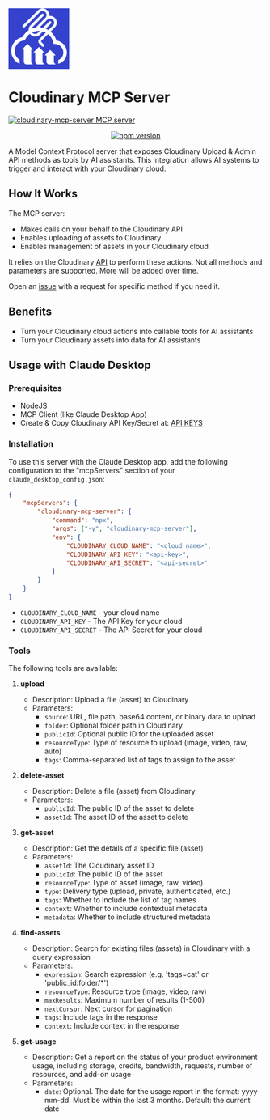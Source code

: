<img src="https://github.com/yoavniran/cloudinary-mcp-server/blob/main/cld-mcp-server.png?raw=true" width="120" height="120" align="center" />

# Cloudinary MCP Server

<a href="https://glama.ai/mcp/servers/@yoavniran/cloudinary-mcp-server">
  <img width="380" height="200" src="https://glama.ai/mcp/servers/@yoavniran/cloudinary-mcp-server/badge" alt="cloudinary-mcp-server MCP server" />
</a>

<p align="center">
    <a href="https://badge.fury.io/js/cloudinary-mcp-server">
        <img src="https://badge.fury.io/js/cloudinary-mcp-server.svg" alt="npm version" height="20">
    </a>
</p>

A Model Context Protocol server that exposes Cloudinary Upload & Admin API methods as tools by AI assistants. 
This integration allows AI systems to trigger and interact with your Cloudinary cloud.

## How It Works

The MCP server:

-   Makes calls on your behalf to the Cloudinary API
-   Enables uploading of assets to Cloudinary
-   Enables management of assets in your Cloudinary cloud

It relies on the Cloudinary [API](https://cloudinary.com/documentation/admin_api) to perform these actions. Not all methods and parameters are supported. 
More will be added over time. 

Open an [issue](https://github.com/yoavniran/cloudinary-mcp-server/issues) with a request for specific method if you need it.

## Benefits

-   Turn your Cloudinary cloud actions into callable tools for AI assistants
-   Turn your Cloudinary assets into data for AI assistants

## Usage with Claude Desktop

### Prerequisites

-   NodeJS
-   MCP Client (like Claude Desktop App)
-   Create & Copy Cloudinary API Key/Secret at: [API KEYS](https://console.cloudinary.com/settings/api-keys)

### Installation

To use this server with the Claude Desktop app, add the following configuration to the "mcpServers" section of your `claude_desktop_config.json`:

```json
{
    "mcpServers": {
        "cloudinary-mcp-server": {
            "command": "npx",
            "args": ["-y", "cloudinary-mcp-server"],
            "env": {
                "CLOUDINARY_CLOUD_NAME": "<cloud name>",
                "CLOUDINARY_API_KEY": "<api-key>",
                "CLOUDINARY_API_SECRET": "<api-secret>"
            }
        }
    }
}
```

-   `CLOUDINARY_CLOUD_NAME` - your cloud name
-   `CLOUDINARY_API_KEY` - The API Key for your cloud
-   `CLOUDINARY_API_SECRET` - The API Secret for your cloud


### Tools

The following tools are available:

1. **upload**
    - Description: Upload a file (asset) to Cloudinary
    - Parameters:
        - `source`: URL, file path, base64 content, or binary data to upload
        - `folder`: Optional folder path in Cloudinary
        - `publicId`: Optional public ID for the uploaded asset
        - `resourceType`: Type of resource to upload (image, video, raw, auto)
        - `tags`: Comma-separated list of tags to assign to the asset

2. **delete-asset**
    - Description: Delete a file (asset) from Cloudinary
    - Parameters:
        - `publicId`: The public ID of the asset to delete
        - `assetId`: The asset ID of the asset to delete

3. **get-asset**
    - Description: Get the details of a specific file (asset)
    - Parameters:
        - `assetId`: The Cloudinary asset ID
        - `publicId`: The public ID of the asset
        - `resourceType`: Type of asset (image, raw, video)
        - `type`: Delivery type (upload, private, authenticated, etc.)
        - `tags`: Whether to include the list of tag names
        - `context`: Whether to include contextual metadata
        - `metadata`: Whether to include structured metadata

4. **find-assets**
    - Description: Search for existing files (assets) in Cloudinary with a query expression
    - Parameters:
        - `expression`: Search expression (e.g. 'tags=cat' or 'public_id:folder/*')
        - `resourceType`: Resource type (image, video, raw)
        - `maxResults`: Maximum number of results (1-500)
        - `nextCursor`: Next cursor for pagination
        - `tags`: Include tags in the response
        - `context`: Include context in the response

5. **get-usage**
    - Description: Get a report on the status of your product environment usage, including storage, credits, bandwidth, requests, number of resources, and add-on usage
    - Parameters:
        - `date`: Optional. The date for the usage report in the format: yyyy-mm-dd. Must be within the last 3 months. Default: the current date